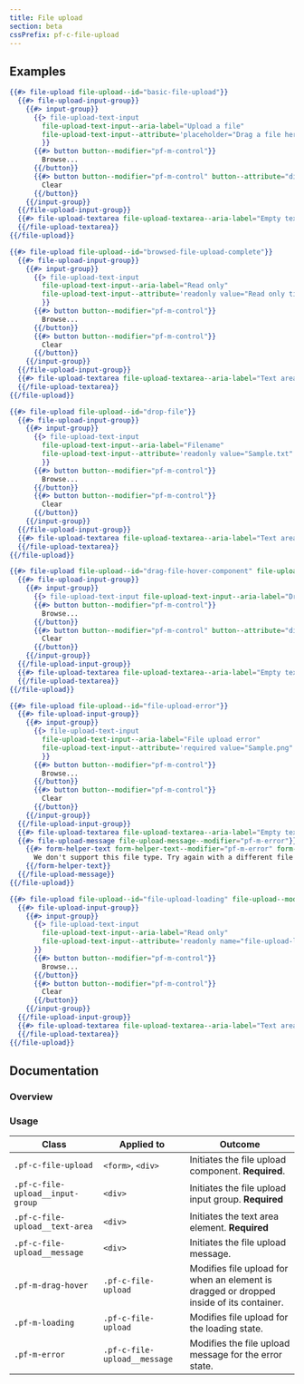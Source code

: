 ```yaml
---
title: File upload
section: beta
cssPrefix: pf-c-file-upload
---
```


## Examples

```hbs title=Basic-file-upload
{{#> file-upload file-upload--id="basic-file-upload"}}
  {{#> file-upload-input-group}}
    {{#> input-group}}
      {{> file-upload-text-input
        file-upload-text-input--aria-label="Upload a file"
        file-upload-text-input--attribute='placeholder="Drag a file here or browse to upload"'
        }}
      {{#> button button--modifier="pf-m-control"}}
        Browse...
      {{/button}}
      {{#> button button--modifier="pf-m-control" button--attribute="disabled"}}
        Clear
      {{/button}}
    {{/input-group}}
  {{/file-upload-input-group}}
  {{#> file-upload-textarea file-upload-textarea--aria-label="Empty text area"}}
  {{/file-upload-textarea}}
{{/file-upload}}
```

```hbs title=Upload-complete-non-editable
{{#> file-upload file-upload--id="browsed-file-upload-complete"}}
  {{#> file-upload-input-group}}
    {{#> input-group}}
      {{> file-upload-text-input
        file-upload-text-input--aria-label="Read only"
        file-upload-text-input--attribute='readonly value="Read only title"'
        }}
      {{#> button button--modifier="pf-m-control"}}
        Browse...
      {{/button}}
      {{#> button button--modifier="pf-m-control"}}
        Clear
      {{/button}}
    {{/input-group}}
  {{/file-upload-input-group}}
  {{#> file-upload-textarea file-upload-textarea--aria-label="Text area" file-upload-textarea--attribute='readonly'}}Ssh-Rsa AAh3zJFkzjjakCJialksjfB3zJFkzzAAhhMskjjakCJialksjfB3z89z3zJFkz3 +kzMAjsauoox88aaZXphBx4fczJFkzMAjsauoox88aaZXphBx4fczJFkzMAjsauoox88aaZXphBx4fc
  {{/file-upload-textarea}}
{{/file-upload}}
```

```hbs title=Upload-complete-editable
{{#> file-upload file-upload--id="drop-file"}}
  {{#> file-upload-input-group}}
    {{#> input-group}}
      {{> file-upload-text-input
        file-upload-text-input--aria-label="Filename"
        file-upload-text-input--attribute='readonly value="Sample.txt"'
        }}
      {{#> button button--modifier="pf-m-control"}}
        Browse...
      {{/button}}
      {{#> button button--modifier="pf-m-control"}}
        Clear
      {{/button}}
    {{/input-group}}
  {{/file-upload-input-group}}
  {{#> file-upload-textarea file-upload-textarea--aria-label="Text area"}}Ssh-Rsa AAh3zJFkzjjakCJialksjfB3zJFkzzAAhhMskjjakCJialksjfB3z89z3zJFkz3 +kzMAjsauoox88aaZXphBx4fczJFkzMAjsauoox88aaZXphBx4fczJFkzMAjsauoox88aaZXphBx4fc
  {{/file-upload-textarea}}
{{/file-upload}}
```

```hbs title=Drag-file-hover-component
{{#> file-upload file-upload--id="drag-file-hover-component" file-upload--modifier="pf-m-drag-hover"}}
  {{#> file-upload-input-group}}
    {{#> input-group}}
      {{> file-upload-text-input file-upload-text-input--aria-label="Drag or drop a file" file-upload-text-input--attribute='placeholder="Drag a file here or browse to upload"'}}
      {{#> button button--modifier="pf-m-control"}}
        Browse...
      {{/button}}
      {{#> button button--modifier="pf-m-control" button--attribute="disabled"}}
        Clear
      {{/button}}
    {{/input-group}}
  {{/file-upload-input-group}}
  {{#> file-upload-textarea file-upload-textarea--aria-label="Empty text area"}}
  {{/file-upload-textarea}}
{{/file-upload}}
```

```hbs title=File-upload-error
{{#> file-upload file-upload--id="file-upload-error"}}
  {{#> file-upload-input-group}}
    {{#> input-group}}
      {{> file-upload-text-input
        file-upload-text-input--aria-label="File upload error"
        file-upload-text-input--attribute='required value="Sample.png" aria-invalid="true"'
        }}
      {{#> button button--modifier="pf-m-control"}}
        Browse...
      {{/button}}
      {{#> button button--modifier="pf-m-control"}}
        Clear
      {{/button}}
    {{/input-group}}
  {{/file-upload-input-group}}
  {{#> file-upload-textarea file-upload-textarea--aria-label="Empty text area"}}{{/file-upload-textarea}}
  {{#> file-upload-message file-upload-message--modifier="pf-m-error"}}
    {{#> form-helper-text form-helper-text--modifier="pf-m-error" form-helper-text--attribute='id="file-upload-error-helper-text" aria-live="polite"'}}
      We don't support this file type. Try again with a different file type.
    {{/form-helper-text}}
  {{/file-upload-message}}
{{/file-upload}}
```

```hbs title=File-upload-loading
{{#> file-upload file-upload--id="file-upload-loading" file-upload--modifier="pf-m-loading"}}
  {{#> file-upload-input-group}}
    {{#> input-group}}
      {{> file-upload-text-input
        file-upload-text-input--aria-label="Read only"
        file-upload-text-input--attribute='readonly name="file-upload-loading" value="Sample.png"'
      }}
      {{#> button button--modifier="pf-m-control"}}
        Browse...
      {{/button}}
      {{#> button button--modifier="pf-m-control"}}
        Clear
      {{/button}}
    {{/input-group}}
  {{/file-upload-input-group}}
  {{#> file-upload-textarea file-upload-textarea--aria-label="Text area" file-upload-textarea--HasSpinner="true"}}Ssh-Rsa AAh3zJFkzjjakCJialksjfB3zJFkzzAAhhMskjjakCJialksjfB3z89z3zJFkz3 +kzMAjsauoox88aaZXphBx4fczJFkzMAjsauoox88aaZXphBx4fczJFkzMAjsauoox88aaZXphBx4fc
  {{/file-upload-textarea}}
{{/file-upload}}
```

## Documentation

### Overview

### Usage

| Class | Applied to | Outcome |
| -- | -- | -- |
| `.pf-c-file-upload` | `<form>`, `<div>` | Initiates the file upload component. **Required**. |
| `.pf-c-file-upload__input-group` | `<div>` | Initiates the file upload input group. **Required** |
| `.pf-c-file-upload__text-area` | `<div>` | Initiates the text area element. **Required** |
| `.pf-c-file-upload__message` | `<div>` | Initiates the file upload message. |
| `.pf-m-drag-hover` | `.pf-c-file-upload` | Modifies file upload for when an element is dragged or dropped inside of its container. |
| `.pf-m-loading` | `.pf-c-file-upload` | Modifies file upload for the loading state. |
| `.pf-m-error` | `.pf-c-file-upload__message`| Modifies the file upload message for the error state. |

